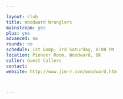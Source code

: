 ```yaml
---

layout: club
title: Woodward Wranglers
mainstream: yes
plus: yes
advanced: no
rounds: no
schedule: 1st &amp; 3rd Saturday, 8:00 PM
location: Pioneer Room, Woodward, OK
caller: Guest Callers
contact: 
website: http://www.jim-r.com/woodward.htm



---
```


